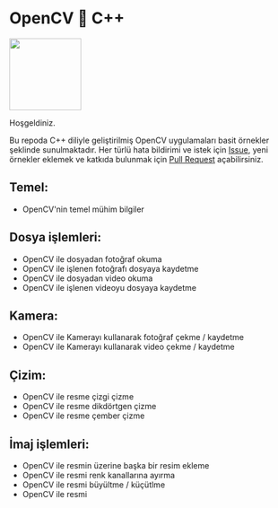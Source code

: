# OpenCV 💓 C++
<img src="https://raw.githubusercontent.com/wiki/opencv/opencv/images/OpenCV_Logo_with_text.png" width="128">

Hoşgeldiniz.

Bu repoda C++ diliyle geliştirilmiş OpenCV uygulamaları basit örnekler şeklinde sunulmaktadır.
Her türlü hata bildirimi ve istek için [Issue](https://github.com/eminfedar/opencv-ornekler/issues), yeni örnekler eklemek ve katkıda bulunmak için [Pull Request](https://github.com/eminfedar/opencv-ornekler/pulls) açabilirsiniz.


## Temel:
- OpenCV'nin temel mühim bilgiler

## Dosya işlemleri:
- OpenCV ile dosyadan fotoğraf okuma
- OpenCV ile işlenen fotoğrafı dosyaya kaydetme
- OpenCV ile dosyadan video okuma
- OpenCV ile işlenen videoyu dosyaya kaydetme

## Kamera:
- OpenCV ile Kamerayı kullanarak fotoğraf çekme / kaydetme
- OpenCV ile Kamerayı kullanarak video çekme / kaydetme

## Çizim:
- OpenCV ile resme çizgi çizme
- OpenCV ile resme dikdörtgen çizme
- OpenCV ile resme çember çizme

## İmaj işlemleri:
- OpenCV ile resmin üzerine başka bir resim ekleme
- OpenCV ile resmi renk kanallarına ayırma
- OpenCV ile resmi büyültme / küçütlme
- OpenCV ile resmi 
